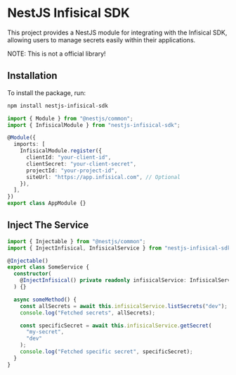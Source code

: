 # NestJS Infisical SDK

This project provides a NestJS module for integrating with the Infisical SDK, allowing users to manage secrets easily within their applications.

NOTE: This is not a official library!

## Installation

To install the package, run:

```bash
npm install nestjs-infisical-sdk
```

```typescript
import { Module } from "@nestjs/common";
import { InfisicalModule } from "nestjs-infisical-sdk";

@Module({
  imports: [
    InfisicalModule.register({
      clientId: "your-client-id",
      clientSecret: "your-client-secret",
      projectId: "your-project-id",
      siteUrl: "https://app.infisical.com", // Optional
    }),
  ],
})
export class AppModule {}
```

## Inject The Service

```typescript
import { Injectable } from "@nestjs/common";
import { InjectInfisical, InfisicalService } from "nestjs-infisical-sdk";

@Injectable()
export class SomeService {
  constructor(
    @InjectInfisical() private readonly infisicalService: InfisicalService
  ) {}

  async someMethod() {
    const allSecrets = await this.infisicalService.listSecrets("dev");
    console.log("Fetched secrets", allSecrets);

    const specificSecret = await this.infisicalService.getSecret(
      "my-secret",
      "dev"
    );
    console.log("Fetched specific secret", specificSecret);
  }
}
```
